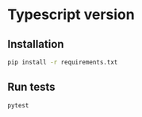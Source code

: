 # Typescript version

## Installation

```bash
pip install -r requirements.txt
```

## Run tests

```bash
pytest
```

